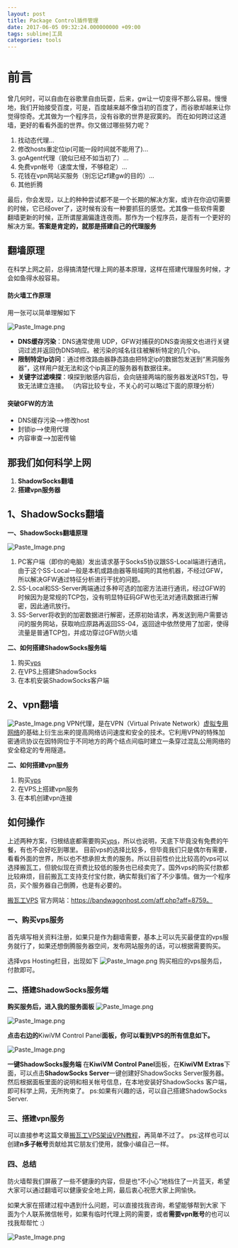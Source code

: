 ```yaml
---
layout: post
title: Package Control插件管理
date: 2017-06-05 09:32:24.000000000 +09:00
tags: sublime|工具
categories: tools
---
```


# 前言

曾几何时，可以自由在谷歌里自由玩耍，后来，gw让一切变得不那么容易。慢慢地，我们开始接受百度，可是，百度越来越不像当初的百度了，而谷歌却越来让你觉得惊奇。尤其做为一个程序员，没有谷歌的世界是寂寞的。
而在如何跨过这道墙，更好的看看外面的世界。你又做过哪些努力呢？
1. 找动态代理...
2. 修改hosts重定位ip(可能一段时间就不能用了)...
3. goAgent代理（貌似已经不如当初了）...
4. 免费vpn帐号（速度太慢，不够稳定）...
5. 花钱在vpn网站买服务（别忘记zf建gw的目的）...
6. 其他折腾

最后，你会发现，以上的种种尝试都不是一个长期的解决方案，或许在你迫切需要的时候，它已经over了，这时候有没有一种要抓狂的感觉。尤其像一些软件需要翻墙更新的时候，正所谓屋漏偏逢连夜雨。那作为一个程序员，是否有一个更好的解决方案。**答案是肯定的，就那是搭建自己的代理服务**

## 翻墙原理
在科学上网之前，总得搞清楚代理上网的基本原理，这样在搭建代理服务时候，才会如鱼得水般容易。
#### 防火墙工作原理
用一张可以简单理解如下

![Paste_Image.png](http://upload-images.jianshu.io/upload_images/2159256-435930deecaff5bd.png?imageMogr2/auto-orient/strip%7CimageView2/2/w/1240)
- **DNS缓存污染**：DNS通常使用 UDP，GFW对捕获的DNS查询报文也进行关键词过滤并返回伪DNS响应。被污染的域名往往被解析特定的几个ip。
- **限制特定Ip访问**：通过修改路由器静态路由把特定ip的数据包发送到“黑洞服务器”，这样用户就无法和这个ip真正的服务器有数据往来。
- **关键字过滤嗅探**：嗅探到敏感内容后，会向链接两端的服务器发送RST包，导致无法建立连接。
（内容比较专业，不关心的可以略过下面的原理分析）

#### 突破GFW的方法
- DNS缓存污染—->修改host
- 封锁ip—->使用代理
- 内容审查—->加密传输

## 那我们如何科学上网
1. **ShadowSocks翻墙**
2. **搭建vpn服务器**


## 1、**ShadowSocks翻墙**
**一、ShadowSocks翻墙原理**

![Paste_Image.png](http://upload-images.jianshu.io/upload_images/2159256-bd93ae4bb4bdac61.png?imageMogr2/auto-orient/strip%7CimageView2/2/w/1240)
1. PC客户端（即你的电脑）发出请求基于Socks5协议跟SS-Local端进行通讯，由于这个SS-Local一般是本机或路由器等局域网的其他机器，不经过GFW，所以解决GFW通过特征分析进行干扰的问题。
2. SS-Local和SS-Server两端通过多种可选的加密方法进行通讯，经过GFW的时候因为是常规的TCP包，没有明显特征码GFW也无法对通讯数据进行解密，因此通讯放行。
3. SS-Server将收到的加密数据进行解密，还原初始请求，再发送到用户需要访问的服务网站，获取响应原路再返回SS-04，返回途中依然使用了加密，使得流量是普通TCP包，并成功穿过GFW防火墙

**二、如何搭建ShadowSocks服务端**
1. 购买[vps](http://baike.baidu.com/item/VPS)
2. 在VPS上搭建ShadowSocks
3. 在本机安装ShadowSocks客户端

## 2、**vpn翻墙**

![Paste_Image.png](http://upload-images.jianshu.io/upload_images/2159256-49d49397f0cc0854.png?imageMogr2/auto-orient/strip%7CimageView2/2/w/1240)
VPN代理，是在VPN（Virtual Private Network）[虚拟专用网络](http://baike.baidu.com/view/480950.htm)的基础上衍生出来的提高网络访问速度和安全的技术。它利用VPN的特殊加密通讯协议在因特网位于不同地方的两个结点间临时建立一条穿过混乱公用网络的安全稳定的专用隧道。

**二、如何搭建vpn服务**
1. 购买[vps](http://baike.baidu.com/item/VPS)
2. 在VPS上搭建vpn服务
3. 在本机创建vpn连接

## 如何操作
上述两种方案，归根结底都需要购买[vps](http://baike.baidu.com/item/VPS)，所以也说明，天底下毕竟没有免费的午餐，有也不会好吃到哪里。
目前vps的选择比较多，但毕竟我们只是偶尔有需要，看看外面的世界，所以也不想承担太贵的服务。所以目前性价比比较高的vps可以选择搬瓦工，但貌似现在资费比较低的服务也已经卖完了。国外vps的购买付款都比较麻烦，目前搬瓦工支持支付宝付款，确实帮我们省了不少事情。做为一个程序员，买个服务器自己倒腾，也是有必要的。

[搬瓦工VPS](https://bandwagonhost.com/aff.php?aff=8759) 官方网站：https://bandwagonhost.com/aff.php?aff=8759。


### 一、购买vps服务
首先填写相关资料注册，如果只是作为翻墙需要，基本上可以先买最便宜的vps服务就行了，如果还想倒腾服务器空间，发布网站服务的话，可以根据需要购买。

选择vps Hosting栏目，出现如下
![Paste_Image.png](http://upload-images.jianshu.io/upload_images/2159256-80099c4b5d75a15d.png?imageMogr2/auto-orient/strip%7CimageView2/2/w/1240)
购买相应的vps服务后，付款即可。

### 二、搭建ShadowSocks服务端
**购买服务后，进入我的服务面板**
![Paste_Image.png](http://upload-images.jianshu.io/upload_images/2159256-250275af54cc9066.png?imageMogr2/auto-orient/strip%7CimageView2/2/w/1240)

![Paste_Image.png](http://upload-images.jianshu.io/upload_images/2159256-417bef27e33b3556.png?imageMogr2/auto-orient/strip%7CimageView2/2/w/1240)

**点击右边的**KiwiVM Control Panel**面板，你可以看到VPS的所有信息如下。**

![Paste_Image.png](http://upload-images.jianshu.io/upload_images/2159256-7774f424ba65ad15.png?imageMogr2/auto-orient/strip%7CimageView2/2/w/1240)

 **一键ShadowSocks服务端**
在**KiwiVM Control Panel**面板，在**KiwiVM Extras**下面，可以点击**ShadowSocks Server**一键创建好ShadowSocks Server服务器。然后根据面板里面的说明和相关帐号信息，在本地安装好ShadowSocks 客户端，即可科学上网，无所拘束了。
ps:如果有兴趣的话，可以自己搭建ShadowSocks Server.
### 三、搭建vpn服务
可以直接参考这篇文章[搬瓦工VPS架设VPN教程](http://blog.csdn.net/hjhjw1991/article/details/45848565)，再简单不过了。
ps:这样也可以创建**n多子帐号**贡献给其它朋友们使用，就像小编自己一样。


### 四、总结
防火墙帮我们屏蔽了一些不健康的内容，但是也“不小心”地档住了一片蓝天，希望大家可以通过翻墙可以健康安全地上网，最后衷心祝愿大家上网愉快。

如果大家在搭建过程中遇到什么问题，可以直接找我咨询，希望能够帮到大家
下面为个人联系微信帐号，如果有临时代理上网的需要，或者**需要vpn账号**的也可以找我帮帮忙 :）

![Paste_Image.png](http://upload-images.jianshu.io/upload_images/2159256-7e67fa864047647a.png?imageMogr2/auto-orient/strip%7CimageView2/2/w/1240)





 
